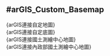 #arGIS_Custom_Basemap
------------------------
{arGIS連接自定地圖}<br>
{arGIS連接自定底圖}<br>
{arGIS連接國土測繪中心地圖}<br>
{arGIS連接內政部國土測繪中心地圖}<br>




